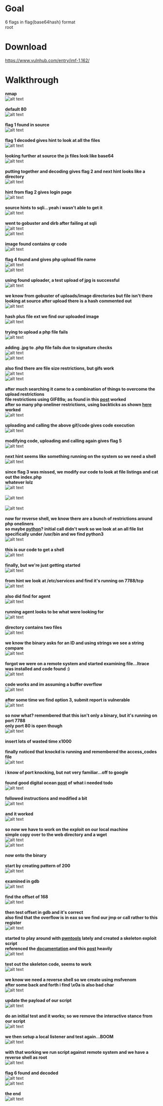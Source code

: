 # Goal #
6 flags in flag{base64hash} format<br>
root

# Download #
https://www.vulnhub.com/entry/imf-1,162/

# Walkthrough #
**nmap**
<br>![alt text](https://github.com/bzyo/vulnhub/blob/master/2016/IMF_1/imgs/nmap.png)
<br><br>
**default 80**
<br>![alt text](https://github.com/bzyo/vulnhub/blob/master/2016/IMF_1/imgs/default80.png)
<br><br>
**flag 1 found in source**
<br>![alt text](https://github.com/bzyo/vulnhub/blob/master/2016/IMF_1/imgs/flag1.png)
<br><br>
**flag 1 decoded gives hint to look at all the files**
<br>![alt text](https://github.com/bzyo/vulnhub/blob/master/2016/IMF_1/imgs/flag1decoded.png)
<br><br>
**looking further at source the js files look like base64**
<br>![alt text](https://github.com/bzyo/vulnhub/blob/master/2016/IMF_1/imgs/jsfiles.png)
<br><br>
**putting together and decoding gives flag 2 and next hint looks like a directory**
<br>![alt text](https://github.com/bzyo/vulnhub/blob/master/2016/IMF_1/imgs/flag2.png)
<br><br>
**hint from flag 2 gives login page**
<br>![alt text](https://github.com/bzyo/vulnhub/blob/master/2016/IMF_1/imgs/imfadmin.png)
<br><br>
**source hints to sqli...yeah i wasn't able to get it**
<br>![alt text](https://github.com/bzyo/vulnhub/blob/master/2016/IMF_1/imgs/imfadmin_source.png)
<br><br>
**went to gobuster and dirb after failing at sqli**
<br>![alt text](https://github.com/bzyo/vulnhub/blob/master/2016/IMF_1/imgs/gobuster.png)
<br>![alt text](https://github.com/bzyo/vulnhub/blob/master/2016/IMF_1/imgs/dirb.png)
<br><br>
**image found contains qr code**
<br>![alt text](https://github.com/bzyo/vulnhub/blob/master/2016/IMF_1/imgs/whiteboard.png)
<br><br>
**flag 4 found and gives php upload file name**
<br>![alt text](https://github.com/bzyo/vulnhub/blob/master/2016/IMF_1/imgs/flag4.png)
<br>![alt text](https://github.com/bzyo/vulnhub/blob/master/2016/IMF_1/imgs/flag4decoded.png)
<br><br>
**using found uploader, a test upload of jpg is successful**
<br>![alt text](https://github.com/bzyo/vulnhub/blob/master/2016/IMF_1/imgs/uploadr942.png)
<br><br>
**we know from gobuster of uploads/image directories but file isn't there**<br>
**looking at source after upload there is a hash commented out**
<br>![alt text](https://github.com/bzyo/vulnhub/blob/master/2016/IMF_1/imgs/uploadhash.png)
<br><br>
**hash plus file ext we find our uploaded image**
<br>![alt text](https://github.com/bzyo/vulnhub/blob/master/2016/IMF_1/imgs/uploadtest.png)
<br><br>
**trying to upload a php file fails**
<br>![alt text](https://github.com/bzyo/vulnhub/blob/master/2016/IMF_1/imgs/nophp.png)
<br><br>
**adding .jpg to .php file fails due to signature checks**
<br>![alt text](https://github.com/bzyo/vulnhub/blob/master/2016/IMF_1/imgs/extadd.png)
<br>![alt text](https://github.com/bzyo/vulnhub/blob/master/2016/IMF_1/imgs/crappywaf.png)
<br><br>
**also find there are file size restrictions, but gifs work**
<br>![alt text](https://github.com/bzyo/vulnhub/blob/master/2016/IMF_1/imgs/sizerestrict.png)
<br>![alt text](https://github.com/bzyo/vulnhub/blob/master/2016/IMF_1/imgs/gifs.png)
<br><br>
**after much searching it came to a combination of things to overcome the upload restrictions**<br>
**file restrictions using GIF89a; as found in this [post](https://xapax.gitbooks.io/security/content/bypass_image_upload.html) worked**<br>
**after so many php oneliner restrictions, using backticks as shown [here](http://php.net/manual/en/language.operators.execution.php) worked**
<br>![alt text](https://github.com/bzyo/vulnhub/blob/master/2016/IMF_1/imgs/cmdgif.png)
<br><br>
**uploading and calling the above gif/code gives code execution**
<br>![alt text](https://github.com/bzyo/vulnhub/blob/master/2016/IMF_1/imgs/rce.png)
<br><br>
**modifying code, uploading and calling again gives flag 5**
<br>![alt text](https://github.com/bzyo/vulnhub/blob/master/2016/IMF_1/imgs/flag5.png)
<br><br>
**next hint seems like something running on the system so we need a shell**
<br>![alt text](https://github.com/bzyo/vulnhub/blob/master/2016/IMF_1/imgs/flag5decoded.png)
<br><br>
**since flag 3 was missed, we modify our code to look at file listings and cat out the index.php**<br>
**whatever lolz**
<br>![alt text](https://github.com/bzyo/vulnhub/blob/master/2016/IMF_1/imgs/filelists.png)<br>
<br>![alt text](https://github.com/bzyo/vulnhub/blob/master/2016/IMF_1/imgs/flag3.png)<br>
<br>![alt text](https://github.com/bzyo/vulnhub/blob/master/2016/IMF_1/imgs/flag3decoded.png)
<br><br>
**now for reverse shell, we know there are a bunch of restrictions around php oneliners**<br>
**so maybe [python](http://pentestmonkey.net/cheat-sheet/shells/reverse-shell-cheat-sheet)? initial call didn't work so we look at an all file list**<br>
**specifically under /usr/bin and we find python3**
<br>![alt text](https://github.com/bzyo/vulnhub/blob/master/2016/IMF_1/imgs/python3.png)
<br><br>
**this is our code to get a shell**
<br>![alt text](https://github.com/bzyo/vulnhub/blob/master/2016/IMF_1/imgs/python3revshell.png)
<br><br>
**finally, but we're just getting started**
<br>![alt text](https://github.com/bzyo/vulnhub/blob/master/2016/IMF_1/imgs/revshell.png)
<br><br>
**from hint we look at /etc/services and find it's running on 7788/tcp**
<br>![alt text](https://github.com/bzyo/vulnhub/blob/master/2016/IMF_1/imgs/agentservice.png)
<br><br>
**also did find for agent**
<br>![alt text](https://github.com/bzyo/vulnhub/blob/master/2016/IMF_1/imgs/agentsearch.png)
<br><br>
**running agent looks to be what were looking for**
<br>![alt text](https://github.com/bzyo/vulnhub/blob/master/2016/IMF_1/imgs/agentlocation.png)
<br><br>
**directory contains two files**
<br>![alt text](https://github.com/bzyo/vulnhub/blob/master/2016/IMF_1/imgs/usrlocalbin.png)
<br><br>
**we know the binary asks for an ID and using strings we see a string compare**
<br>![alt text](https://github.com/bzyo/vulnhub/blob/master/2016/IMF_1/imgs/strings.png)
<br><br>
**forgot we were on a remote system and started examining file...ltrace was installed and code found :)**
<br>![alt text](https://github.com/bzyo/vulnhub/blob/master/2016/IMF_1/imgs/ltrace.png)
<br><br>
**code works and im assuming a buffer overflow**
<br>![alt text](https://github.com/bzyo/vulnhub/blob/master/2016/IMF_1/imgs/agentid.png)
<br><br>
**after some time we find option 3, submit report is vulnerable**
<br>![alt text](https://github.com/bzyo/vulnhub/blob/master/2016/IMF_1/imgs/bof.png)
<br><br>
**so now what? remembered that this isn't only a binary, but it's running on port 7788**<br>
**only port 80 is open though**
<br>![alt text](https://github.com/bzyo/vulnhub/blob/master/2016/IMF_1/imgs/nc.png)
<br><br>
**insert lots of wasted time x1000**<br><br>
**finally noticed that knockd is running and remembered the access_codes file**
<br>![alt text](https://github.com/bzyo/vulnhub/blob/master/2016/IMF_1/imgs/knockd.png)
<br><br>
**i know of port knocking, but not very familiar...off to google**<br><br>
**found good digital ocean [post](https://www.digitalocean.com/community/tutorials/how-to-use-port-knocking-to-hide-your-ssh-daemon-from-attackers-on-ubuntu) of what i needed todo**
<br>![alt text](https://github.com/bzyo/vulnhub/blob/master/2016/IMF_1/imgs/digoce.png)
<br><br>
**followed instructions and modified a bit**
<br>![alt text](https://github.com/bzyo/vulnhub/blob/master/2016/IMF_1/imgs/portknock.png)
<br><br>
**and it worked**
<br>![alt text](https://github.com/bzyo/vulnhub/blob/master/2016/IMF_1/imgs/nc7788.png)
<br><br>
**so now we have to work on the exploit on our local machine**<br>
**simple copy over to the web directory and a wget**
<br>![alt text](https://github.com/bzyo/vulnhub/blob/master/2016/IMF_1/imgs/cpagent.png)
<br>![alt text](https://github.com/bzyo/vulnhub/blob/master/2016/IMF_1/imgs/wget.png)
<br><br>
**now onto the binary**<br><br>
**start by creating pattern of 200**
<br>![alt text](https://github.com/bzyo/vulnhub/blob/master/2016/IMF_1/imgs/pattern.png)
<br><br>
**examined in gdb**
<br>![alt text](https://github.com/bzyo/vulnhub/blob/master/2016/IMF_1/imgs/gdb01.png)
<br><br>
**find the offset of 168**
<br>![alt text](https://github.com/bzyo/vulnhub/blob/master/2016/IMF_1/imgs/offset.png)
<br><br>
**then test offset in gdb and it's correct**<br>
**also find that the overflow is in eax so we find our jmp or call rather to this register**
<br>![alt text](https://github.com/bzyo/vulnhub/blob/master/2016/IMF_1/imgs/calleax.png)
<br><br>
**started to play around with [pwntools](https://github.com/Gallopsled/pwntools) lately and created a skeleton exploit script**<br>
**referenced the [documentation](http://docs.pwntools.com/en/stable/) and this [post](https://0xdeadbeefjerky.github.io/2017/09/23/csaw-ctf-pilot-writeup.html) heavily**
<br>![alt text](https://github.com/bzyo/vulnhub/blob/master/2016/IMF_1/imgs/skel.png)
<br><br>
**test out the skeleton code, seems to work**
<br>![alt text](https://github.com/bzyo/vulnhub/blob/master/2016/IMF_1/imgs/testskel.png)
<br><br>
**we know we need a reverse shell so we create using msfvenom**<br>
**after some back and forth i find \x0a is also bad char**
<br>![alt text](https://github.com/bzyo/vulnhub/blob/master/2016/IMF_1/imgs/msfvenom.png)
<br><br>
**update the payload of our script**
<br>![alt text](https://github.com/bzyo/vulnhub/blob/master/2016/IMF_1/imgs/payloadupdate.png)
<br><br>
**do an initial test and it works; so we remove the interactive stance from our script**
<br>![alt text](https://github.com/bzyo/vulnhub/blob/master/2016/IMF_1/imgs/skeltest1.png)
<br><br>
**we then setup a local listener and test again...BOOM**
<br>![alt text](https://github.com/bzyo/vulnhub/blob/master/2016/IMF_1/imgs/skeltest2.png)
<br><br>
**with that working we run script against remote system and we have a reverse shell as root**
<br>![alt text](https://github.com/bzyo/vulnhub/blob/master/2016/IMF_1/imgs/rootrevshell.png)
<br><br>
**flag 6 found and decoded**
<br>![alt text](https://github.com/bzyo/vulnhub/blob/master/2016/IMF_1/imgs/flag6.png)
<br>![alt text](https://github.com/bzyo/vulnhub/blob/master/2016/IMF_1/imgs/flag6decoded.png)
<br><br>
**the end**
<br>![alt text](https://github.com/bzyo/vulnhub/blob/master/2016/IMF_1/imgs/theendtxt.png)
<br><br>






























